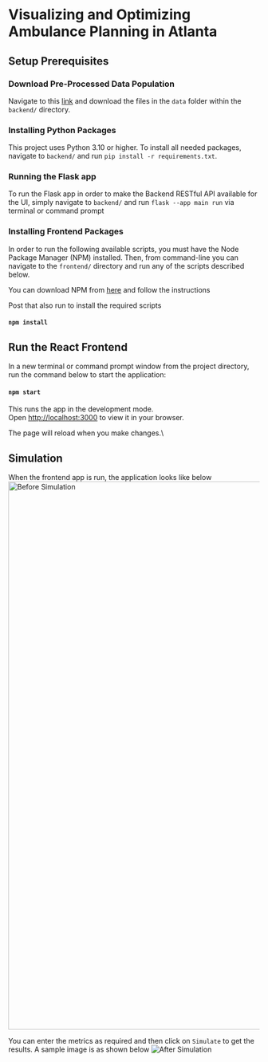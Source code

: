 # Visualizing and Optimizing Ambulance Planning in Atlanta
## Setup Prerequisites
### Download Pre-Processed Data Population
Navigate to this [link](https://drive.google.com/drive/folders/1cVqRoRTbFaDZaBMS9EDYjCnak8DGYawN?usp=share_link) and download the files in the `data` folder within the `backend/` directory.

### Installing Python Packages
This project uses Python 3.10 or higher. To install all needed packages, navigate to `backend/` and run `pip install -r requirements.txt`.

### Running the Flask app
To run the Flask app in order to make the Backend RESTful API available for the UI, simply navigate to `backend/` and run `flask --app main run` via terminal or command prompt

### Installing Frontend Packages
In order to run the following available scripts, you must have the Node Package Manager (NPM) installed. Then, from command-line you can navigate to the `frontend/` directory and run any of the scripts described below.

You can download NPM from [here](https://nodejs.org/en/download/) and follow the instructions

Post that also run to install the required scripts
#### `npm install`

## Run the React Frontend

In a new terminal or command prompt window from the project directory, run the command below to start the application:

#### `npm start`

This runs the app in the development mode.\
Open [http://localhost:3000](http://localhost:3000) to view it in your browser.

The page will reload when you make changes.\

## Simulation
When the frontend app is run, the application looks like below 
<img width="1100" alt="Before Simulation" src="https://user-images.githubusercontent.com/114882302/205470420-73f11878-536b-4482-98f2-b7a9b4bdf67c.png">

You can enter the metrics as required and then click on `Simulate` to get the results. A sample image is as shown below
![After Simulation](https://user-images.githubusercontent.com/114882302/205523214-8ba597d1-d385-4d05-84b5-bdbc0ca57f75.jpeg)

